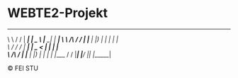 # WEBTE2-Projekt
 __          __  ______   ____    _______   ______ 
 \ \        / / |  ____| |  _ \  |__   __| |  ____|
  \ \  /\  / /  | |__    | |_) |    | |    | |__   
   \ \/  \/ /   |  __|   |  _ <     | |    |  __|  
    \  /\  /    | |____  | |_) |    | |    | |____ 
     \/  \/     |______| |____/     |_|    |______|
                                                   
                                                   
©  FEI STU                                                    
                                                
